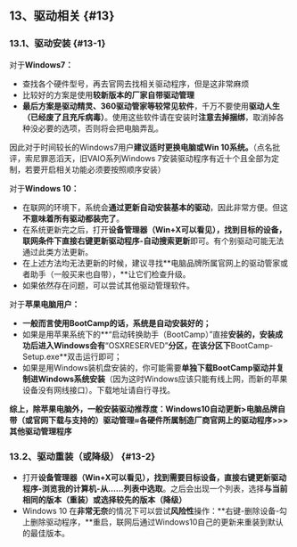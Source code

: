 ## 13、驱动相关 {#13}

### 13.1、驱动安装 {#13-1}

对于**Windows7：**

*   查找各个硬件型号，再去官网去找相关驱动程序，但是这非常麻烦
*   比较好的方案是使用**较新版本的厂家自带驱动管理**
*   **最后方案是驱动精灵、360驱动管家等较常见软件**，千万不要使用**驱动人生（已经废了且充斥病毒）**。使用这些软件请在安装时**注意去掉捆绑**，取消掉各种没必要的选项，否则将会把电脑弄乱。

因此对于时间较长的Windows7用户**建议适时更换电脑或Win 10系统。**（点名批评，索尼罪恶滔天，旧VAIO系列Windows 7安装驱动程序有近十个且全部为定制，若要开启相关功能必须要按照顺序安装）

对于**Windows 10：**

*   在联网的环境下，系统会**通过更新自动安装基本的驱动**，因此非常方便。但这**不意味着所有驱动都装完了**。
*   在系统更新完之后，打开**设备管理器（Win+X可以看见），**找到目标的设备，联网条件下直接右键**更新驱动程序-自动搜索更新**即可。有个别驱动可能无法通过此类方法更新。
*   在上述方法均无法更新的时候，建议寻找**电脑品牌所属官网上的驱动管家或者助手（一般买来也自带），**让它们检查升级。
*   如果依然存在问题，可以尝试其他驱动管理软件。

对于**苹果电脑用户：**

*   **一般而言使用BootCamp的话，系统是自动安装好的；**
*   如果是用苹果系统下的**“启动转换助手（BootCamp）”直接**安装的，安装成功后进入Windows会有**“OSXRESERVED”**分区，在该分区下**BootCamp-Setup.exe**双击运行即可；
*   如果是用Windows装机盘安装的，你可能需要**单独下载BootCamp驱动并复制进Windows系统安装**（因为这时Windows应该只能有线上网，而新的苹果设备没有网线接口）。下载地址请自行寻找。

**综上，除苹果电脑外，一般安装驱动推荐度：Windows10自动更新&gt;电脑品牌自带（或官网下载与支持的）驱动管理≈各硬件所属制造厂商官网上的驱动程序&gt;&gt;&gt;其他驱动管理程序**

### 13.2、驱动重装（或降级） {#13-2}

*   打开**设备管理器（Win+X可以看见），**找到需要目标设备，直接右键**更新驱动程序-浏览我的计算机-从……列表中选取**。之后会出现一个列表，选择**与当前相同的版本（重装）或选择较先的版本（降级）**
*   Windows 10 在**非常无奈**的情况下可以尝试**风险性**操作：**右键-删除设备-勾上删除驱动程序，**重启，联网后通过Windows10自己的更新来重装到默认的最佳版本。